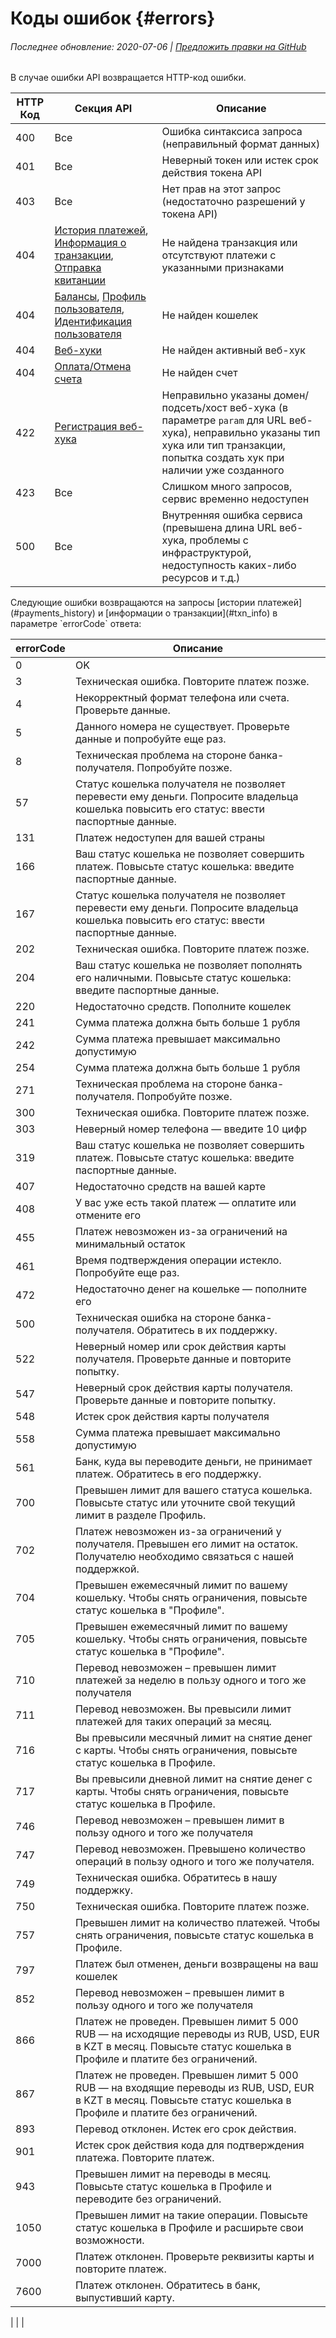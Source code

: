 
# Коды ошибок {#errors}

###### Последнее обновление: 2020-07-06 | [Предложить правки на GitHub](https://github.com/QIWI-API/qiwi-wallet-personal-docs/blob/master/_error_ru.html.md)

В случае ошибки API возвращается HTTP-код ошибки.

HTTP Код | Секция API | Описание
---|-----|---------
400 | Все | Ошибка синтаксиса запроса (неправильный формат данных)
401 | Все | Неверный токен или истек срок действия токена API
403 | Все | Нет прав на этот запрос (недостаточно разрешений у токена API)
404 | [История платежей](#payments_history), [Информация о транзакции](#txn_info), [Отправка квитанции](#payment_receipt) | Не найдена транзакция или отсутствуют платежи с указанными признаками
404 | [Балансы](#balance), [Профиль пользователя](#profile), [Идентификация пользователя](#identification) | Не найден кошелек
404 | [Веб-хуки](#webhook) | Не найден активный веб-хук
404 | [Оплата/Отмена счета](#paywallet_invoice) | Не найден счет
422 | [Регистрация веб-хука](#hook_reg) | Неправильно указаны домен/подсеть/хост веб-хука (в параметре `param` для URL веб-хука), неправильно указаны тип хука или тип транзакции, попытка создать хук при наличии уже созданного
423 | Все | Слишком много запросов, сервис временно недоступен
500 | Все | Внутренняя ошибка сервиса (превышена длина URL веб-хука, проблемы с инфраструктурой, недоступность каких-либо ресурсов и т.д.)

<a name="errorCode"/>
Следующие ошибки возвращаются на запросы [истории платежей](#payments_history) и [информации о транзакции](#txn_info) в параметре `errorCode` ответа:

errorCode | Описание
----|------
0 |OK
3 |Техническая ошибка. Повторите платеж позже.
4 |Некорректный формат телефона или счета. Проверьте данные.
5 |Данного номера не существует. Проверьте данные и попробуйте еще раз.
8 |Техническая проблема на стороне банка-получателя. Попробуйте позже.
57 |Статус кошелька получателя не позволяет перевести ему деньги. Попросите владельца кошелька повысить его статус: ввести паспортные данные.
131 |Платеж недоступен для вашей страны
166 |Ваш статус кошелька не позволяет совершить платеж. Повысьте статус кошелька: введите паспортные данные.
167 |Статус кошелька получателя не позволяет перевести ему деньги. Попросите владельца кошелька повысить его статус: ввести паспортные данные.
202 |Техническая ошибка. Повторите платеж позже.
204 |Ваш статус кошелька не позволяет пополнять его наличными. Повысьте статус кошелька: введите паспортные данные.
220 |Недостаточно средств. Пополните кошелек
241 |Сумма платежа должна быть больше 1 рубля
242 |Сумма платежа превышает максимально допустимую
254 |Сумма платежа должна быть больше 1 рубля
271 |Техническая проблема на стороне банка-получателя. Попробуйте позже.
300 |Техническая ошибка. Повторите платеж позже.
303 |Неверный номер телефона — введите 10 цифр
319 |Ваш статус кошелька не позволяет совершить платеж. Повысьте статус кошелька: введите паспортные данные.
407 |Недостаточно средств на вашей карте
408 |У вас уже есть такой платеж — оплатите или отмените его
455 |Платеж невозможен из-за ограничений на минимальный остаток
461 |Время подтверждения операции истекло. Попробуйте еще раз.
472 |Недостаточно денег на кошельке — пополните его
500 |Техническая ошибка на стороне банка-получателя. Обратитесь в их поддержку.
522 |Неверный номер или срок действия карты получателя. Проверьте данные и повторите попытку.
547 |Неверный срок действия карты получателя. Проверьте данные и повторите попытку.
548 |Истек срок действия карты получателя
558 |Сумма платежа превышает максимально допустимую
561 |Банк, куда вы переводите деньги, не принимает платеж. Обратитесь в его поддержку.
700 |Превышен лимит для вашего статуса кошелька. Повысьте статус или уточните свой текущий лимит в разделе Профиль.
702 |Платеж невозможен из-за ограничений у получателя. Превышен его лимит на остаток. Получателю необходимо связаться с нашей поддержкой.
704 |Превышен ежемесячный лимит по вашему кошельку. Чтобы снять ограничения, повысьте статус кошелька в "Профиле".
705 |Превышен ежемесячный лимит по вашему кошельку. Чтобы снять ограничения, повысьте статус кошелька в "Профиле".
710 |Перевод невозможен – превышен лимит платежей за неделю в пользу одного и того же получателя
711 |Перевод невозможен. Вы превысили лимит платежей для таких операций за месяц.
716 |Вы превысили месячный лимит на снятие денег с карты. Чтобы снять ограничения, повысьте статус кошелька в Профиле.
717 |Вы превысили дневной лимит на снятие денег с карты. Чтобы снять ограничения, повысьте статус кошелька в Профиле.
746 |Перевод невозможен – превышен лимит в пользу одного и того же получателя
747 |Перевод невозможен. Превышено количество операций в пользу одного и того же получателя.
749 |Техническая ошибка. Обратитесь в нашу поддержку.
750 |Техническая ошибка. Повторите платеж позже.
757 |Превышен лимит на количество платежей. Чтобы снять ограничения, повысьте статус кошелька в Профиле.
797 |Платеж был отменен, деньги возвращены на ваш кошелек
852 |Перевод невозможен – превышен лимит в пользу одного и того же получателя
866 |Платеж не проведен. Превышен лимит 5 000 RUB — на исходящие переводы из RUB, USD, EUR в KZT в месяц. Повысьте статус кошелька в Профиле и платите без ограничений.
867 |Платеж не проведен. Превышен лимит 5 000 RUB — на входящие переводы из RUB, USD, EUR в KZT в месяц. Повысьте статус кошелька в Профиле и платите без ограничений.
893 |Перевод отклонен. Истек его срок действия.
901 |Истек срок действия кода для подтверждения платежа. Повторите платеж.
943 |Превышен лимит на переводы в месяц. Повысьте статус кошелька в Профиле и переводите без ограничений.
1050 |Превышен лимит на такие операции. Повысьте статус кошелька в Профиле и расширьте свои возможности.
7000 |Платеж отклонен. Проверьте реквизиты карты и повторите платеж.
7600 |Платеж отклонен. Обратитесь в банк, выпустивший карту.
 |
 |
 |
